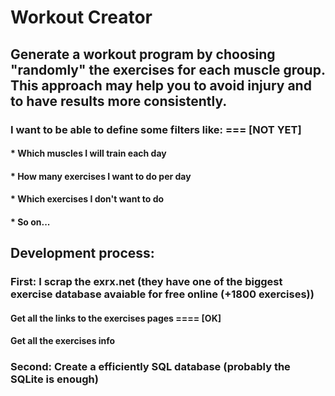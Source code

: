 # Workout Creator

## Generate a workout program by choosing "randomly" the exercises for each muscle group. This approach may help you to avoid injury and to have results more consistently.

### I want to be able to define some filters like: === [NOT YET]
####  * Which muscles I will train each day 
####  * How many exercises I want to do per day
####  * Which exercises I don't want to do
####  * So on...

## Development process:

### First: I scrap the exrx.net (they have one of the biggest exercise database avaiable for free online (+1800 exercises))
####        Get all the links to the exercises pages ==== [OK]
####        Get all the exercises info

### Second: Create a efficiently SQL database (probably the SQLite is enough)